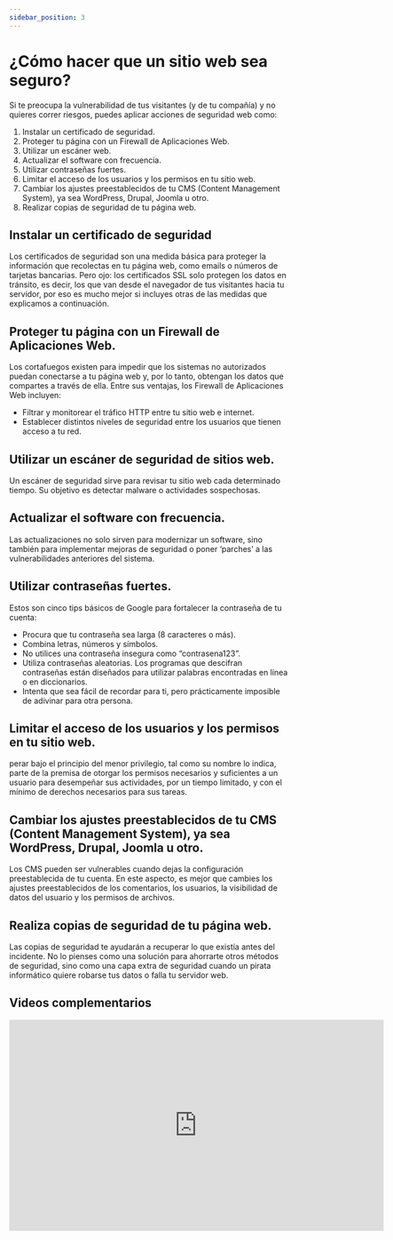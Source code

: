 ```yaml
---
sidebar_position: 3
---
```


# ¿Cómo hacer que un sitio web sea seguro? 

Si te preocupa la vulnerabilidad de tus visitantes (y de tu compañía) y no quieres correr riesgos, puedes aplicar acciones de seguridad web como:

1. Instalar un certificado de seguridad.
2. Proteger tu página con un Firewall de Aplicaciones Web.
3. Utilizar un escáner web.
4. Actualizar el software con frecuencia.
5. Utilizar contraseñas fuertes.
6. Limitar el acceso de los usuarios y los permisos en tu sitio web.
7. Cambiar los ajustes preestablecidos de tu CMS (Content Management System), ya sea WordPress, Drupal, Joomla u otro.
8. Realizar copias de seguridad de tu página web.

## Instalar un certificado de seguridad

Los certificados de seguridad son una medida básica para proteger la información que recolectas en tu página web, como emails o números de tarjetas bancarias. Pero ojo: los certificados SSL solo protegen los datos en tránsito, es decir, los que van desde el navegador de tus visitantes hacia tu servidor, por eso es mucho mejor si incluyes otras de las medidas que explicamos a continuación.

## Proteger tu página con un Firewall de Aplicaciones Web.

Los cortafuegos existen para impedir que los sistemas no autorizados puedan conectarse a tu página web y, por lo tanto, obtengan los datos que compartes a través de ella. Entre sus ventajas, los Firewall de Aplicaciones Web incluyen:

- Filtrar y monitorear el tráfico HTTP entre tu sitio web e internet.
- Establecer distintos niveles de seguridad entre los usuarios que tienen acceso a tu red.

## Utilizar un escáner de seguridad de sitios web.

Un escáner de seguridad sirve para revisar tu sitio web cada determinado tiempo. Su objetivo es detectar malware o actividades sospechosas.

## Actualizar el software con frecuencia.

Las actualizaciones no solo sirven para modernizar un software, sino también para implementar mejoras de seguridad o poner ‘parches’ a las vulnerabilidades anteriores del sistema.

## Utilizar contraseñas fuertes.

Estos son cinco tips básicos de Google para fortalecer la contraseña de tu cuenta:

- Procura que tu contraseña sea larga (8 caracteres o más).
- Combina letras, números y símbolos.
- No utilices una contraseña insegura como “contrasena123”.
- Utiliza contraseñas aleatorias. Los programas que descifran contraseñas están diseñados para utilizar palabras encontradas en línea o en diccionarios.
- Intenta que sea fácil de recordar para ti, pero prácticamente imposible de adivinar para otra persona.

## Limitar el acceso de los usuarios y los permisos en tu sitio web.

perar bajo el principio del menor privilegio, tal como su nombre lo indica, parte de la premisa de otorgar los permisos necesarios y suficientes a un usuario para desempeñar sus actividades, por un tiempo limitado, y con el mínimo de derechos necesarios para sus tareas.

## Cambiar los ajustes preestablecidos de tu CMS (Content Management System), ya sea WordPress, Drupal, Joomla u otro.

Los CMS pueden ser vulnerables cuando dejas la configuración preestablecida de tu cuenta. En este aspecto, es mejor que cambies los ajustes preestablecidos de los comentarios, los usuarios, la visibilidad de datos del usuario y los permisos de archivos.

## Realiza copias de seguridad de tu página web.

Las copias de seguridad te ayudarán a recuperar lo que existía antes del incidente. No lo pienses como una solución para ahorrarte otros métodos de seguridad, sino como una capa extra de seguridad cuando un pirata informático quiere robarse tus datos o falla tu servidor web.

## Videos complementarios
<iframe width="675" height="380" src="https://www.youtube.com/embed/YDhON6YuLBM" title="YouTube video player" frameborder="0" allow="accelerometer; autoplay; clipboard-write; encrypted-media; gyroscope; picture-in-picture" allowfullscreen></iframe>



